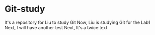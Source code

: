 # Git-study
It's a repository for Liu to study Git
Now, Liu is studying Git for the Lab1
Next, I will have another test
Next, It's a twice text
